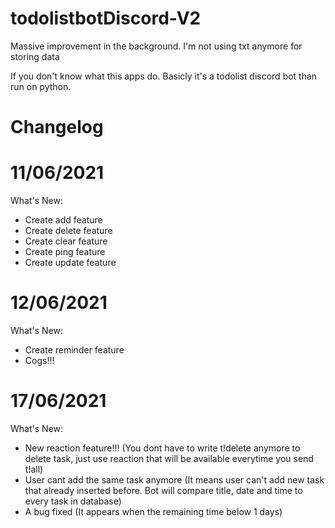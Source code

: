 # todolistbotDiscord-V2
Massive improvement in the background. I'm not using txt anymore for storing data

If you don't know what this apps do. Basicly it's a todolist discord bot than run on python. 

Changelog
=
11/06/2021
===
What's New:
- Create add feature
- Create delete feature
- Create clear feature
- Create ping feature
- Create update feature

12/06/2021
===
What's New:
- Create reminder feature
- Cogs!!!

17/06/2021
===
What's New:
- New reaction feature!!! 
(You dont have to write t!delete anymore to delete task, just use reaction that will be available everytime you send t!all)
- User cant add the same task anymore (It means user can't add new task that already inserted before. Bot will compare title, date and time to every task in database)
- A bug fixed (It appears when the remaining time below 1 days)
